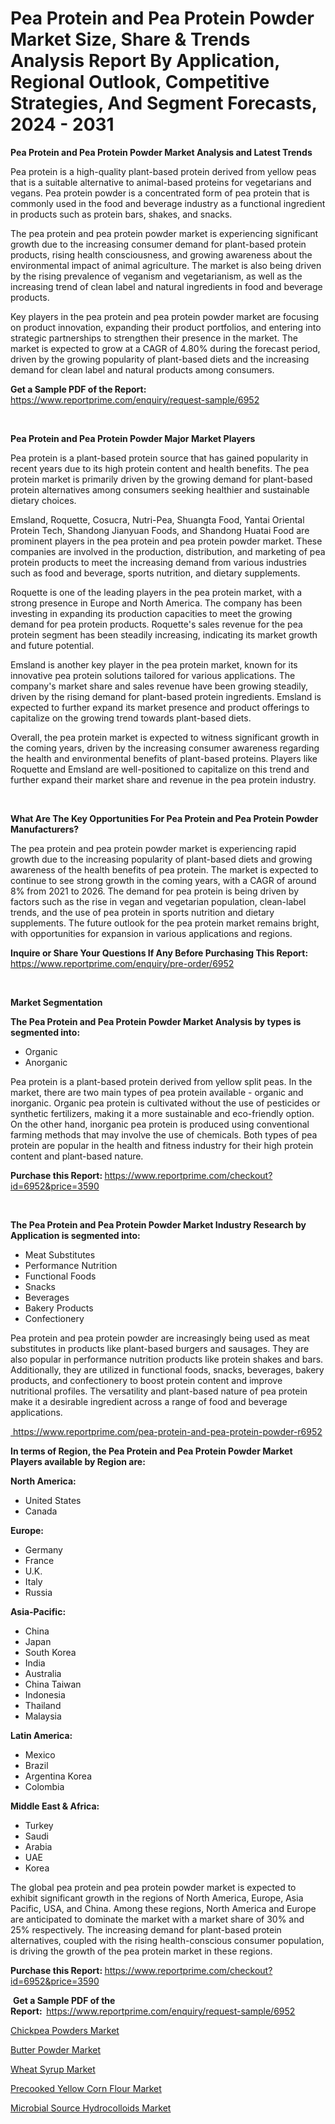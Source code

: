 <p><h1>Pea Protein and Pea Protein Powder Market Size, Share & Trends Analysis Report By Application, Regional Outlook, Competitive Strategies, And Segment Forecasts, 2024 - 2031</h1></p><p><strong>Pea Protein and Pea Protein Powder Market Analysis and Latest Trends</strong></p>
<p><p>Pea protein is a high-quality plant-based protein derived from yellow peas that is a suitable alternative to animal-based proteins for vegetarians and vegans. Pea protein powder is a concentrated form of pea protein that is commonly used in the food and beverage industry as a functional ingredient in products such as protein bars, shakes, and snacks.</p><p>The pea protein and pea protein powder market is experiencing significant growth due to the increasing consumer demand for plant-based protein products, rising health consciousness, and growing awareness about the environmental impact of animal agriculture. The market is also being driven by the rising prevalence of veganism and vegetarianism, as well as the increasing trend of clean label and natural ingredients in food and beverage products.</p><p>Key players in the pea protein and pea protein powder market are focusing on product innovation, expanding their product portfolios, and entering into strategic partnerships to strengthen their presence in the market. The market is expected to grow at a CAGR of 4.80% during the forecast period, driven by the growing popularity of plant-based diets and the increasing demand for clean label and natural products among consumers.</p></p>
<p><strong>Get a Sample PDF of the Report:&nbsp;</strong> <a href="https://www.reportprime.com/enquiry/request-sample/6952">https://www.reportprime.com/enquiry/request-sample/6952</a></p>
<p>&nbsp;</p>
<p><strong>Pea Protein and Pea Protein Powder Major Market Players</strong></p>
<p><p>Pea protein is a plant-based protein source that has gained popularity in recent years due to its high protein content and health benefits. The pea protein market is primarily driven by the growing demand for plant-based protein alternatives among consumers seeking healthier and sustainable dietary choices.</p><p>Emsland, Roquette, Cosucra, Nutri-Pea, Shuangta Food, Yantai Oriental Protein Tech, Shandong Jianyuan Foods, and Shandong Huatai Food are prominent players in the pea protein and pea protein powder market. These companies are involved in the production, distribution, and marketing of pea protein products to meet the increasing demand from various industries such as food and beverage, sports nutrition, and dietary supplements.</p><p>Roquette is one of the leading players in the pea protein market, with a strong presence in Europe and North America. The company has been investing in expanding its production capacities to meet the growing demand for pea protein products. Roquette's sales revenue for the pea protein segment has been steadily increasing, indicating its market growth and future potential.</p><p>Emsland is another key player in the pea protein market, known for its innovative pea protein solutions tailored for various applications. The company's market share and sales revenue have been growing steadily, driven by the rising demand for plant-based protein ingredients. Emsland is expected to further expand its market presence and product offerings to capitalize on the growing trend towards plant-based diets.</p><p>Overall, the pea protein market is expected to witness significant growth in the coming years, driven by the increasing consumer awareness regarding the health and environmental benefits of plant-based proteins. Players like Roquette and Emsland are well-positioned to capitalize on this trend and further expand their market share and revenue in the pea protein industry.</p></p>
<p>&nbsp;</p>
<p><strong>What Are The Key Opportunities For Pea Protein and Pea Protein Powder Manufacturers?</strong></p>
<p><p>The pea protein and pea protein powder market is experiencing rapid growth due to the increasing popularity of plant-based diets and growing awareness of the health benefits of pea protein. The market is expected to continue to see strong growth in the coming years, with a CAGR of around 8% from 2021 to 2026. The demand for pea protein is being driven by factors such as the rise in vegan and vegetarian population, clean-label trends, and the use of pea protein in sports nutrition and dietary supplements. The future outlook for the pea protein market remains bright, with opportunities for expansion in various applications and regions.</p></p>
<p><strong>Inquire or Share Your Questions If Any Before Purchasing This Report:</strong> <a href="https://www.reportprime.com/enquiry/pre-order/6952">https://www.reportprime.com/enquiry/pre-order/6952</a></p>
<p>&nbsp;</p>
<p><strong>Market Segmentation</strong></p>
<p><strong>The Pea Protein and Pea Protein Powder Market Analysis by types is segmented into:</strong></p>
<p><ul><li>Organic</li><li>Anorganic</li></ul></p>
<p><p>Pea protein is a plant-based protein derived from yellow split peas. In the market, there are two main types of pea protein available - organic and inorganic. Organic pea protein is cultivated without the use of pesticides or synthetic fertilizers, making it a more sustainable and eco-friendly option. On the other hand, inorganic pea protein is produced using conventional farming methods that may involve the use of chemicals. Both types of pea protein are popular in the health and fitness industry for their high protein content and plant-based nature.</p></p>
<p><strong>Purchase this Report:&nbsp;</strong><a href="https://www.reportprime.com/checkout?id=6952&price=3590">https://www.reportprime.com/checkout?id=6952&price=3590</a></p>
<p>&nbsp;</p>
<p><strong>The Pea Protein and Pea Protein Powder Market Industry Research by Application is segmented into:</strong></p>
<p><ul><li>Meat Substitutes</li><li>Performance Nutrition</li><li>Functional Foods</li><li>Snacks</li><li>Beverages</li><li>Bakery Products</li><li>Confectionery</li></ul></p>
<p><p>Pea protein and pea protein powder are increasingly being used as meat substitutes in products like plant-based burgers and sausages. They are also popular in performance nutrition products like protein shakes and bars. Additionally, they are utilized in functional foods, snacks, beverages, bakery products, and confectionery to boost protein content and improve nutritional profiles. The versatility and plant-based nature of pea protein make it a desirable ingredient across a range of food and beverage applications.</p></p>
<p><a href="https://www.reportprime.com/pea-protein-and-pea-protein-powder-r6952">&nbsp;https://www.reportprime.com/pea-protein-and-pea-protein-powder-r6952</a></p>
<p><strong>In terms of Region, the Pea Protein and Pea Protein Powder Market Players available by Region are:</strong></p>
<p>
    <p> <strong> North America: </strong>
        <ul>
            <li>United States</li>
            <li>Canada</li>
        </ul>
        </p> 
    <p> <strong> Europe: </strong>
        <ul>
            <li>Germany</li>
            <li>France</li>
            <li>U.K.</li>
            <li>Italy</li>
            <li>Russia</li>
        </ul>
        </p> 
    <p> <strong> Asia-Pacific: </strong>
        <ul>
            <li>China</li>
            <li>Japan</li>
            <li>South Korea</li>
            <li>India</li>
            <li>Australia</li>
            <li>China Taiwan</li>
            <li>Indonesia</li>
            <li>Thailand</li>
            <li>Malaysia</li>
        </ul>
        </p> 
    <p> <strong> Latin America: </strong>
        <ul>
            <li>Mexico</li>
            <li>Brazil</li>
            <li>Argentina Korea</li>
            <li>Colombia</li>
        </ul>
        </p> 
    <p> <strong> Middle East & Africa: </strong>
        <ul>
            <li>Turkey</li>
            <li>Saudi</li>
            <li>Arabia</li>
            <li>UAE</li>
            <li>Korea</li>
        </ul>
    </p>
    </p>
<p><p>The global pea protein and pea protein powder market is expected to exhibit significant growth in the regions of North America, Europe, Asia Pacific, USA, and China. Among these regions, North America and Europe are anticipated to dominate the market with a market share of 30% and 25% respectively. The increasing demand for plant-based protein alternatives, coupled with the rising health-conscious consumer population, is driving the growth of the pea protein market in these regions.</p></p>
<p><strong>Purchase this Report: </strong><a href="https://www.reportprime.com/checkout?id=6952&price=3590">https://www.reportprime.com/checkout?id=6952&price=3590</a></p>
<p>&nbsp;<strong>Get a Sample PDF of the Report:&nbsp;&nbsp;</strong><a href="https://www.reportprime.com/enquiry/request-sample/6952">https://www.reportprime.com/enquiry/request-sample/6952</a></p>
<p><strong></strong></p>
<p><p><a href="https://github.com/NorbertYates/Market-Research-Report-List-6/blob/main/chickpea-powders-market.md">Chickpea Powders Market</a></p><p><a href="https://github.com/susanjprice2023/Market-Research-Report-List-2/blob/main/butter-powder-market.md">Butter Powder Market</a></p><p><a href="https://github.com/globismark/Market-Research-Report-List-5/blob/main/wheat-syrup-market.md">Wheat Syrup Market</a></p><p><a href="https://github.com/dmmanir420/Market-Research-Report-List-2/blob/main/precooked-yellow-corn-flour-market.md">Precooked Yellow Corn Flour Market</a></p><p><a href="https://github.com/prosalinda88/Market-Research-Report-List-6/blob/main/microbial-source-hydrocolloids-market.md">Microbial Source Hydrocolloids Market</a></p></p>
